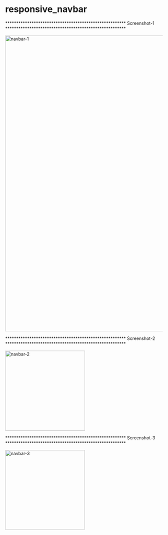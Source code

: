# responsive_navbar

******************************************************* Screenshot-1 *******************************************************

<img width="944" alt="navbar-1" src="https://user-images.githubusercontent.com/99281921/229811703-ed740228-d964-4855-8106-fc2201a0bf29.png">




******************************************************* Screenshot-2 *******************************************************

<img width="255" alt="navbar-2" src="https://user-images.githubusercontent.com/99281921/229811813-af6cbbe5-59ae-4e6b-8dcc-11dead02855b.png">




******************************************************* Screenshot-3 *******************************************************

<img width="254" alt="navbar-3" src="https://user-images.githubusercontent.com/99281921/229811866-47478c6e-4f69-46fa-8c22-9b422e0ad692.png">

